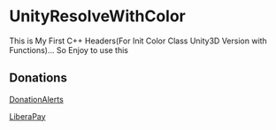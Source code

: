 # UnityResolveWithColor
This is My First C++ Headers(For Init Color Class Unity3D Version with Functions)... So Enjoy to use this

## Donations

[DonationAlerts](https://donationalerts.com/r/rikkomatsumato)

[LiberaPay](https://liberapay.com/RikkoMatsumatoOfficial/donate)
